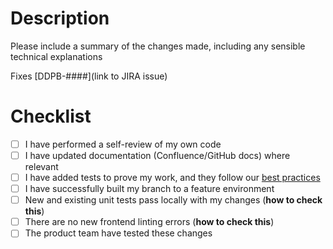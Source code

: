 # Description

Please include a summary of the changes made, including any sensible technical explanations

Fixes [DDPB-####](link to JIRA issue)

# Checklist

- [ ] I have performed a self-review of my own code
- [ ] I have updated documentation (Confluence/GitHub docs) where relevant
- [ ] I have added tests to prove my work, and they follow our [best practices](https://opgtransform.atlassian.net/wiki/spaces/DEPDS/pages/1061584923/Testing+best+practices)
- [ ] I have successfully built my branch to a feature environment
- [ ] New and existing unit tests pass locally with my changes (**how to check this**)
- [ ] There are no new frontend linting errors (**how to check this**)
- [ ] The product team have tested these changes

